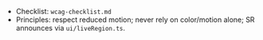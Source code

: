 <!--══════════════════════════════════════════════════════════
  ╔══════════════════════════════════════════════════════════════╗
  ║  ░  A 1 1 Y   I N D E X  ░░░░░░░░░░░░░░░░░░░░░░░░░░░░░░░░░  ║
  ║                                                              ║
  ║  Accessibility docs and checklists (WCAG 2.2 AA).            ║
  ║                                                              ║
  ╚══════════════════════════════════════════════════════════════╝
    • WHAT ▸ Centralize accessibility standards and audits
    • WHY  ▸ Enforce inclusive defaults across product
    • HOW  ▸ Keep concise checklists + links to specs
-->

- Checklist: `wcag-checklist.md`
- Principles: respect reduced motion; never rely on color/motion alone; SR announces via `ui/liveRegion.ts`.
